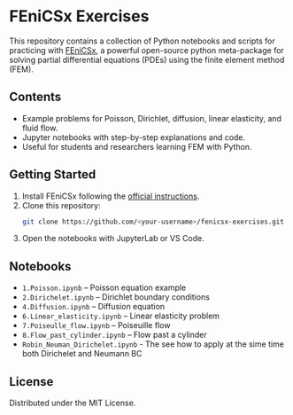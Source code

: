 # FEniCSx Exercises

This repository contains a collection of Python notebooks and scripts for practicing with [FEniCSx](https://fenicsproject.org/), a powerful open-source python meta-package for solving partial differential equations (PDEs) using the finite element method (FEM).

## Contents

- Example problems for Poisson, Dirichlet, diffusion, linear elasticity, and fluid flow.
- Jupyter notebooks with step-by-step explanations and code.
- Useful for students and researchers learning FEM with Python.

## Getting Started

1. Install FEniCSx following the [official instructions](https://docs.fenicsproject.org/dolfinx/main/python/installation.html).
2. Clone this repository:
   ```bash
   git clone https://github.com/<your-username>/fenicsx-exercises.git
   ```
3. Open the notebooks with JupyterLab or VS Code.

## Notebooks

- `1.Poisson.ipynb` – Poisson equation example
- `2.Dirichelet.ipynb` – Dirichlet boundary conditions
- `4.Diffusion.ipynb` – Diffusion equation
- `6.Linear_elasticity.ipynb` – Linear elasticity problem
- `7.Poiseulle_flow.ipynb` – Poiseuille flow
- `8.Flow_past_cylinder.ipynb` – Flow past a cylinder
- `Robin_Neuman_Dirichelet.ipynb` - The see how to apply at the sime time both Dirichelet and Neumann BC

## License

Distributed under the MIT License.